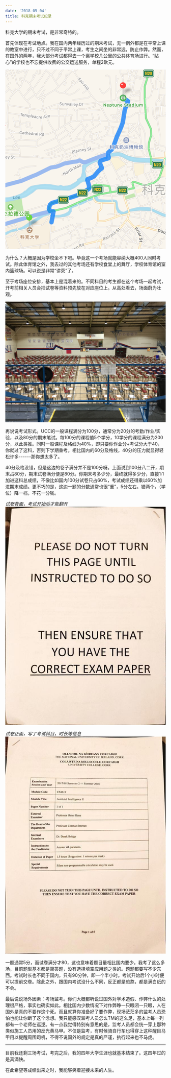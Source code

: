 ```yaml
---
date: '2018-05-04'
title: 科克期末考试纪录
---
```


科克大学的期末考试，是非常奇特的。

首先体现在考试地点。我在国内两年经历过的期末考试，无一例外都是在平常上课的教室中进行，只不过不同于平常上课，考生之间坐的非常远，防止作弊。然而，在国外的两年，我大部分考试都得去一个离学校几公里的公共体育场进行。“贴心”的学校也不忘提供收费的公交运送服务，单程2欧元。

![map](map.png)

为什么？大概是因为学校坐不下吧。毕竟这一个考场就能容纳大概400人同时考试。除此体育馆之外，我去过的其他考场还有学校食堂上的舞厅，学校体育馆的室内篮球场。可以说是非常“讲究”了。

至于考场座位安排，基本上是混着来的。不同科目的考生都在这个考场一起考试，开考前相关人员会把试卷等资料预先放在对应座位上。从高处看去，场面蔚为壮观。

![exam](exam.JPG)

再说说考试形式。UCC的一般课程满分为100分，通常分为20分的考勤/作业/实验，以及80分的期末笔试。每100分的课程值5个学分，10学分的课程满分为200分，以此类推。同时一般课程及格线为40%，即只要你作业分+考试分大于40，你就过了这科，否则下学期重考。相比国内的60分及格线，40分的压力就显得轻松许多------那你想太多了。

40分及格没错，但是这边的卷子满分并不是100分呀。上面说到100分八二开，期末占80分，期末试卷满分便是80分。你期末考多少分，最终就得多少分，直接1:1加进这科总成绩，不像比如国内100分试卷只占60%，考试成绩还得乘以60%加进期末成绩。更不巧的是，这边一题的分数通常也很“重”，5分左右。错两个，（学位）降一档，不花一分钱。

_试卷背面，考试开始后才能翻开_
![exam-front](exam-front.jpg)

_试卷正面，写了考试科目，时长等信息_
![exam-back](exam-back.jpg)

一题通常5分，而试卷满分才80，这也意味着题目量相比国内要少。我考了这么多场，目前题型基本都是简答题，没有选择填空应用题之类的。题题都要写不少东西。考试时长也不同于国内，只有90分钟，即一个半小时。考试开始后1个小时便可以提前交卷。除此之外，跟国内考试没什么不同，反正都是煎熬，都是满白纸的不会。

最后说说场外因素：考场监考。你们大概都听说过国外对学术造假、作弊什么的处理很严格，事实也确实如此。相比国内少数情况下对作弊睁一只眼闭一只眼，人在国外是真的不要作这个死。而且就算你准备好了要作弊，现场茫茫多的监考人员恐怕也能让你断了这个念想。我只能感叹监考人员怎么TM的这么足，基本上每一列都有一个老师在巡逻。有一点我觉得特别有意思的是，监考人员都会统一穿上那种类似施工人员用的反光黄马甲。不仅是监考，有时候骑自行车也得穿上这种醒目马甲用以提醒周围司机，不得不说国外的规定是真的严谨，执行起来也不马虎。

---

目前我还剩三场考试，考完之后，我的四年大学生涯也就基本结束了。这四年过的是真滴快。

在此希望等成绩出来之时，我能够笑着迎接未来的人生。